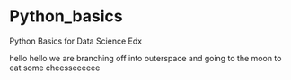 # Python_basics
Python Basics for Data Science Edx

hello hello we are branching off into outerspace and going to the moon
to eat some cheesseeeeee
